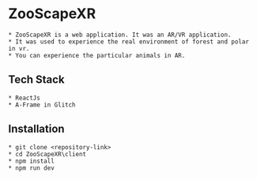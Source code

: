 # ZooScapeXR
    * ZooScapeXR is a web application. It was an AR/VR application.
    * It was used to experience the real environment of forest and polar in vr.
    * You can experience the particular animals in AR.

## Tech Stack
    * ReactJs
    * A-Frame in Glitch

## Installation
    * git clone <repository-link>
    * cd ZooScapeXR\client
    * npm install
    * npm run dev
